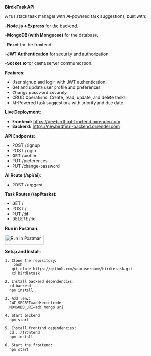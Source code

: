 **BirdieTask API**

A full stack task manager with AI-powered task suggestions, built with:

-**Node.js + Express** for the backend.

-**MongoDB (with Mongoose)** for the database.

-**React** for the frontend.

-**JWT Authentication** for security and authorization.

-**Socket.io** for client/server communication.



**Features**:
- User signup and login with JWT authentication.
- Get and update user profile and preferences
- Change password securely
- CRUD Operations: Create, read, update, and delete tasks.
- AI-Powered task suggestions with priority and due date.

**Live Deployment**:
- **Frontend:** https://newbirdfinal-frontend.onrender.com
- **Backend:** https://newbirdfinal-backend.onrender.com

**API Endpoints**:
- POST /signup
- POST /login
- GET /profile
- PUT /preferences
- PUT /change-password


**AI Route (/api/ai)**:
- POST /suggest

**Task Routes (/api/tasks)**:
- GET /
- POST /
- PUT /:id
- DELETE /:id

  

**Run in Postman**:

[<img src="https://run.pstmn.io/button.svg" alt="Run In Postman" style="width: 128px; height: 32px;">](https://app.getpostman.com/run-collection/41590986-165d859e-4a8c-42d3-a601-67d604a42f06?action=collection%2Ffork&source=rip_markdown&collection-url=entityId%3D41590986-165d859e-4a8c-42d3-a601-67d604a42f06%26entityType%3Dcollection%26workspaceId%3D9476d763-06b0-4dad-808c-aa2fffdc9776#?env%5BBirdieBot%5D=W10=)


**Setup and Install**:
```
1. Clone the repository:
    bash
   git clone https://github.com/yourusername/birdietask.git
   cd birdietask

2. Install backend dependencies:
  cd backend
  npm install

3. Add .env:
  JWT_SECRET=addsecretcode
  MONGODB_URI=add mongo uri

4. Start backend
  npm start

5. Install frontend dependencies:
  cd ../frontend
  npm install

6. Start the frontend:
  npm start 
